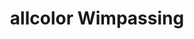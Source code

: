 ---
title: "allcolor Wimpassing"
url: /wimpassing-im-schwarzatale/allcolor-wimpassing/
shop: Farben
---
